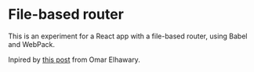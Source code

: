 # File-based router

This is an experiment for a React app with a file-based router, using Babel and
WebPack.

Inpired by [this post](https://omarelhawary.me/blog/file-based-routing-with-react-router)
from Omar Elhawary.
